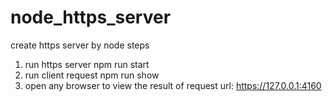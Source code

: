# node_https_server
create https server by node
steps
 1. run https server
    npm run start
 2. run client request
    npm run show
 3. open any browser to view the result of request
    url: https://127.0.0.1:4160 

    



